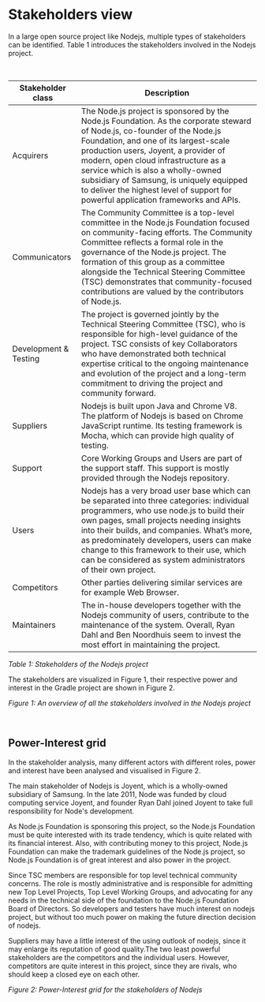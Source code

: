Stakeholders view
===

In a large open source project like Nodejs, multiple types of stakeholders can be identified. 
Table 1 introduces the stakeholders involved in the Nodejs project.

<br>

|Stakeholder class    |Description
| --------   | -----
|Acquirers    |The Node.js project is sponsored by the Node.js Foundation. As the corporate steward of Node.js, co-founder of the Node.js Foundation, and one of its largest-scale production users, Joyent, a provider of modern, open cloud infrastructure as a service which is also a wholly-owned subsidiary of Samsung, is uniquely equipped to deliver the highest level of support for powerful application frameworks and APIs.
|Communicators    |The Community Committee is a top-level committee in the Node.js Foundation focused on community-facing efforts. The Community Committee reflects a formal role in the governance of the Node.js project. The formation of this group as a committee alongside the Technical Steering Committee (TSC) demonstrates that community-focused contributions are valued by the contributors of Node.js.
|Development & Testing    |The project is governed jointly by the Technical Steering Committee (TSC), who is responsible for high-level guidance of the project. TSC consists of key Collaborators who have demonstrated both technical expertise critical to the ongoing maintenance and evolution of the project and a long-term commitment to driving the project and community forward.
|Suppliers    |Nodejs is built upon Java and Chrome V8. The platform of Nodejs is based on Chrome JavaScript runtime. Its testing framework is Mocha, which can provide high quality of testing.
|Support    |Core Working Groups and Users are part of the support staff. This support is mostly provided through the Nodejs repository.
|Users    |Nodejs has a very broad user base which can be separated into three categories: individual programmers, who use node.js to build their own pages, small projects needing insights into their builds, and companies. What’s more, as predominately developers, users can make change to this framework to their use, which can be considered as system administrators of their own project.
|Competitors    |Other parties delivering similar services are for example Web Browser.
|Maintainers    |The in-house developers together with the Nodejs community of users, contribute to the maintenance of the system. Overall, Ryan Dahl and Ben Noordhuis seem to invest the most effort in maintaining the project.

*Table 1: Stakeholders of the Nodejs project*

The stakeholders are visualized in Figure 1, their respective power and interest in the Gradle project are shown in Figure 2.

*Figure 1: An overview of all the stakeholders involved in the Nodejs project*

<br>

Power-Interest grid
---

In the stakeholder analysis, many different actors with different roles, power and interest have been analysed and visualised in Figure 2.<br>

The main stakeholder of Nodejs is Joyent, which is a wholly-owned subsidiary of Samsung. In the late 2011, Node was funded by cloud computing service Joyent, and founder Ryan Dahl joined Joyent to take full responsibility for Node's development.

As Node.js Foundation is sponsoring this project, so the Node.js Foundation must be quite interested with its trade tendency, which is quite related with its financial interest. Also, with contributing money to this project, Node.js Foundation can make the trademark guidelines of the Node.js project, so Node.js Foundation is of great interest and also power in the project.

Since TSC members are responsible for top level technical community concerns. The role is mostly administrative and is responsible for admitting new Top Level Projects, Top Level Working Groups, and advocating for any needs in the technical side of the foundation to the Node.js Foundation Board of Directors. So developers and testers have much interest on nodejs project, but without too much power on making the future direction decision of nodejs.

Suppliers may have a little interest of the using outlook of nodejs, since it may enlarge its reputation of good quality.The two least powerful stakeholders are the competitors and the individual users. However, competitors are quite interest in this project, since they are rivals, who should keep a closed eye on each other.

*Figure 2: Power-Interest grid for the stakeholders of Nodejs*
